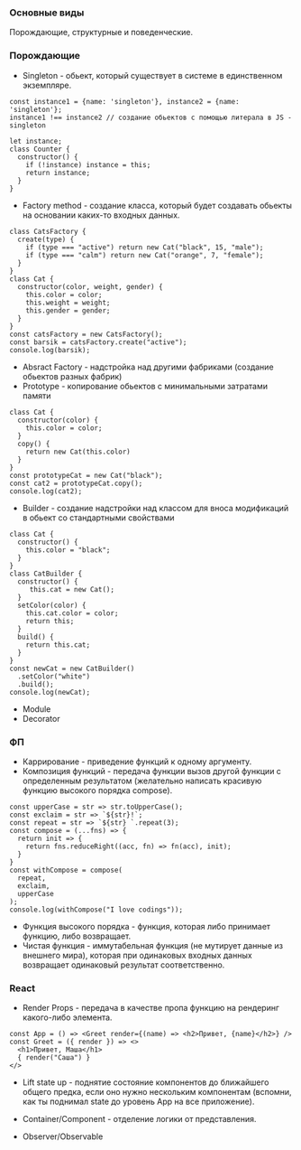 ### Основные виды
Порождающие, структурные и поведенческие.

### Порождающие
* Singleton - обьект, который существует в системе в единственном экземпляре.
```
const instance1 = {name: 'singleton'}, instance2 = {name: 'singleton'};
instance1 !== instance2 // создание обьектов с помощью литерала в JS - singleton

let instance;
class Counter {
  constructor() {
    if (!instance) instance = this;
    return instance;
  }
}
```
* Factory method - создание класса, который будет создавать обьекты на основании каких-то входных данных.
```
class CatsFactory {
  create(type) {
    if (type === "active") return new Cat("black", 15, "male");
    if (type === "calm") return new Cat("orange", 7, "female");
  }
}
class Cat {
  constructor(color, weight, gender) {
    this.color = color;
    this.weight = weight;
    this.gender = gender;
  }
}
const catsFactory = new CatsFactory();
const barsik = catsFactory.create("active");
console.log(barsik);
```
* Absract Factory - надстройка над другими фабриками (создание обьектов разных фабрик)
* Prototype - копирование обьектов с минимальными затратами памяти
```
class Cat {
  constructor(color) {
    this.color = color;
  }
  copy() {
    return new Cat(this.color)
  }
}
const prototypeCat = new Cat("black");
const cat2 = prototypeCat.copy();
console.log(cat2);
```
* Builder - создание надстройки над классом для вноса модификаций в обьект со стандартными свойствами
```
class Cat {
  constructor() {
    this.color = "black";
  }
}
class CatBuilder {
  constructor() {
     this.cat = new Cat();  
  }
  setColor(color) {
    this.cat.color = color;
    return this;
  }
  build() {
    return this.cat;
  }
}
const newCat = new CatBuilder()
  .setColor("white")
  .build();
console.log(newCat);
```
* Module
* Decorator

### ФП

* Каррирование - приведение функций к одному аргументу.
* Композиция функций - передача функции вызов другой функции с определенным результатом (желательно написать красивую функцию высокого порядка compose).
```
const upperCase = str => str.toUpperCase();
const exclaim = str => `${str}!`;
const repeat = str => `${str} `.repeat(3);
const compose = (...fns) => {
  return init => {
    return fns.reduceRight((acc, fn) => fn(acc), init);
  }
}
const withСompose = compose(
  repeat,
  exclaim,
  upperCase
);
console.log(withСompose("I love codings"));
```
* Функция высокого порядка - функция, которая либо принимает функцию, либо возвращает.
* Чистая функция - иммутабельная функция (не мутирует данные из внешнего мира), которая при одинаковых входных данных возвращает одинаковый результат соответственно.

### React 

* Render Props - передача в качестве пропа функцию на рендеринг какого-либо элемента.
```
const App = () => <Greet render={(name) => <h2>Привет, {name}</h2>} />
const Greet = ({ render }) => <>
  <h1>Привет, Маша</h1>
  { render("Саша") }
</>
```
* Lift state up - поднятие состояние компонентов до ближайшего общего предка, если оно нужно нескольким компонентам (вспомни, как ты поднимал state до уровень App на все приложение).

* Container/Component - отделение логики от представления.
* Observer/Observable